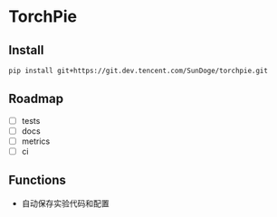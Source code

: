 # TorchPie

## Install

```bash
pip install git+https://git.dev.tencent.com/SunDoge/torchpie.git
```

## Roadmap

- [ ] tests
- [ ] docs
- [ ] metrics
- [ ] ci

## Functions

- 自动保存实验代码和配置